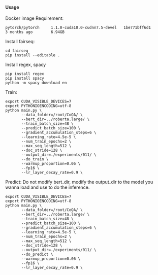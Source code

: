 #### Usage
Docker image Requirement:
```
pytorch/pytorch     1.1.0-cuda10.0-cudnn7.5-devel   1be771bff6d1        3 months ago        6.94GB
```

Install fairseq:
```
cd fairseq
pip install --editable .
```

Install regex, spacy
```
pip install regex
pip install spacy
python -m spacy download en
```

Train:
```
export CUDA_VISIBLE_DEVICES=7
export PYTHONIOENCODING=utf-8
python main.py \
       --data_folder=/root/CoQA/ \
       --bert_dir=../roberta.large/ \
       --train_batch_size=48 \
       --predict_batch_size=100 \
       --gradient_accumulation_steps=6 \
       --learning_rate=4.5e-5 \
       --num_train_epochs=2 \
       --max_seq_length=512 \
       --doc_stride=128 \
       --output_dir=./experiments/011/ \
       --do_train \
       --warmup_proportion=0.06 \
       --fp16 \
       --lr_layer_decay_rate=0.9 \
```

Predict:
Do not modify bert_dir, modify the output_dir to the model you wanna load and use to do the inference.
```
export CUDA_VISIBLE_DEVICES=7
export PYTHONIOENCODING=utf-8
python main.py \
       --data_folder=/root/CoQA/ \
       --bert_dir=../roberta.large/ \
       --train_batch_size=48 \
       --predict_batch_size=100 \
       --gradient_accumulation_steps=6 \
       --learning_rate=4.5e-5 \
       --num_train_epochs=2 \
       --max_seq_length=512 \
       --doc_stride=128 \
       --output_dir=./experiments/011/ \
       --do_predict \
       --warmup_proportion=0.06 \
       --fp16 \
       --lr_layer_decay_rate=0.9 \
```